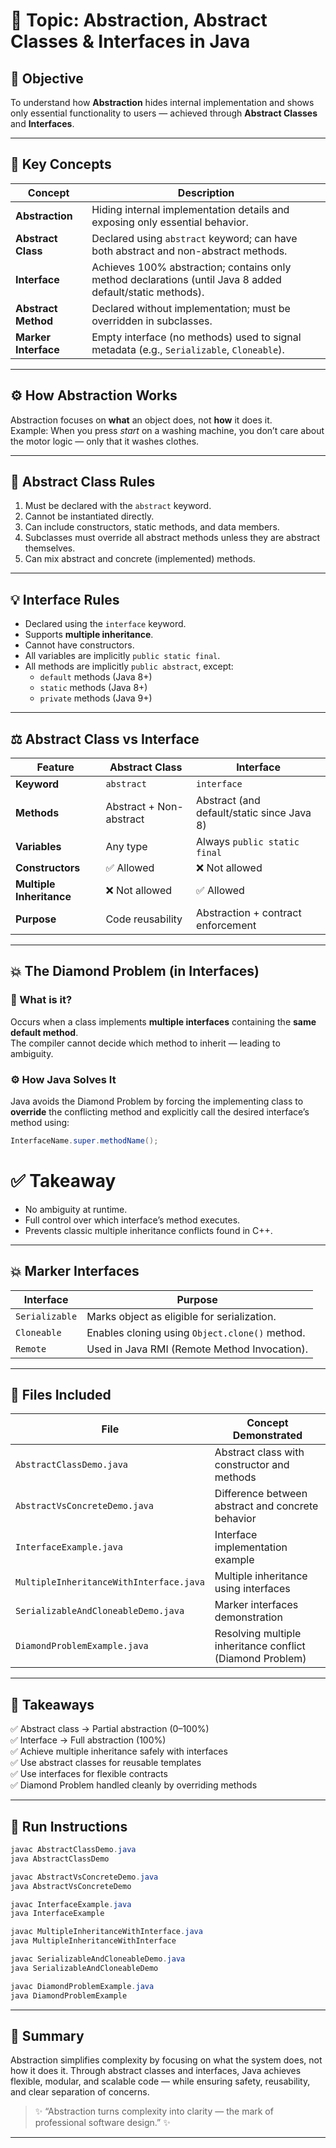 # 🧩 Topic: Abstraction, Abstract Classes & Interfaces in Java

## 🎯 Objective
To understand how **Abstraction** hides internal implementation and shows only essential functionality to users — achieved through **Abstract Classes** and **Interfaces**.

---

## 📘 Key Concepts

| Concept | Description |
|----------|--------------|
| **Abstraction** | Hiding internal implementation details and exposing only essential behavior. |
| **Abstract Class** | Declared using `abstract` keyword; can have both abstract and non-abstract methods. |
| **Interface** | Achieves 100% abstraction; contains only method declarations (until Java 8 added default/static methods). |
| **Abstract Method** | Declared without implementation; must be overridden in subclasses. |
| **Marker Interface** | Empty interface (no methods) used to signal metadata (e.g., `Serializable`, `Cloneable`). |

---

## ⚙️ How Abstraction Works

Abstraction focuses on **what** an object does, not **how** it does it.  
Example: When you press *start* on a washing machine, you don’t care about the motor logic — only that it washes clothes.

---

## 🧱 Abstract Class Rules

1. Must be declared with the `abstract` keyword.  
2. Cannot be instantiated directly.  
3. Can include constructors, static methods, and data members.  
4. Subclasses must override all abstract methods unless they are abstract themselves.  
5. Can mix abstract and concrete (implemented) methods.

---

## 💡 Interface Rules

- Declared using the `interface` keyword.  
- Supports **multiple inheritance**.  
- Cannot have constructors.  
- All variables are implicitly `public static final`.  
- All methods are implicitly `public abstract`, except:
  - `default` methods (Java 8+)
  - `static` methods (Java 8+)
  - `private` methods (Java 9+)

---

## ⚖️ Abstract Class vs Interface

| Feature | Abstract Class | Interface |
|----------|----------------|-----------|
| **Keyword** | `abstract` | `interface` |
| **Methods** | Abstract + Non-abstract | Abstract (and default/static since Java 8) |
| **Variables** | Any type | Always `public static final` |
| **Constructors** | ✅ Allowed | ❌ Not allowed |
| **Multiple Inheritance** | ❌ Not allowed | ✅ Allowed |
| **Purpose** | Code reusability | Abstraction + contract enforcement |

---

## 💥 The Diamond Problem (in Interfaces)

### 🧩 What is it?
Occurs when a class implements **multiple interfaces** containing the **same default method**.  
The compiler cannot decide which method to inherit — leading to ambiguity.

### ⚙️ How Java Solves It
Java avoids the Diamond Problem by forcing the implementing class to **override** the conflicting method and explicitly call the desired interface’s method using:

```java
InterfaceName.super.methodName();
```

# ✅ Takeaway

- No ambiguity at runtime.
- Full control over which interface’s method executes.
- Prevents classic multiple inheritance conflicts found in C++.

---

## 💥 Marker Interfaces

| Interface      | Purpose                                        |
| -------------- | ---------------------------------------------- |
| `Serializable` | Marks object as eligible for serialization.    |
| `Cloneable`    | Enables cloning using `Object.clone()` method. |
| `Remote`       | Used in Java RMI (Remote Method Invocation).   |

---

## 📂 Files Included

| File                                    | Concept Demonstrated                                      |
| --------------------------------------- | --------------------------------------------------------- |
| `AbstractClassDemo.java`                | Abstract class with constructor and methods               |
| `AbstractVsConcreteDemo.java`           | Difference between abstract and concrete behavior         |
| `InterfaceExample.java`                 | Interface implementation example                          |
| `MultipleInheritanceWithInterface.java` | Multiple inheritance using interfaces                     |
| `SerializableAndCloneableDemo.java`     | Marker interfaces demonstration                           |
| `DiamondProblemExample.java`            | Resolving multiple inheritance conflict (Diamond Problem) |

---

## 🧠 Takeaways

✅ Abstract class → Partial abstraction (0–100%)  
✅ Interface → Full abstraction (100%)  
✅ Achieve multiple inheritance safely with interfaces  
✅ Use abstract classes for reusable templates  
✅ Use interfaces for flexible contracts  
✅ Diamond Problem handled cleanly by overriding methods  

---

## 🏁 Run Instructions

```java
javac AbstractClassDemo.java
java AbstractClassDemo

javac AbstractVsConcreteDemo.java
java AbstractVsConcreteDemo

javac InterfaceExample.java
java InterfaceExample

javac MultipleInheritanceWithInterface.java
java MultipleInheritanceWithInterface

javac SerializableAndCloneableDemo.java
java SerializableAndCloneableDemo

javac DiamondProblemExample.java
java DiamondProblemExample
```
---

## 🌟 Summary

Abstraction simplifies complexity by focusing on what the system does, not how it does it.
Through abstract classes and interfaces, Java achieves flexible, modular, and scalable code —
while ensuring safety, reusability, and clear separation of concerns.
> ✨ “Abstraction turns complexity into clarity — the mark of professional software design.” ✨

---
